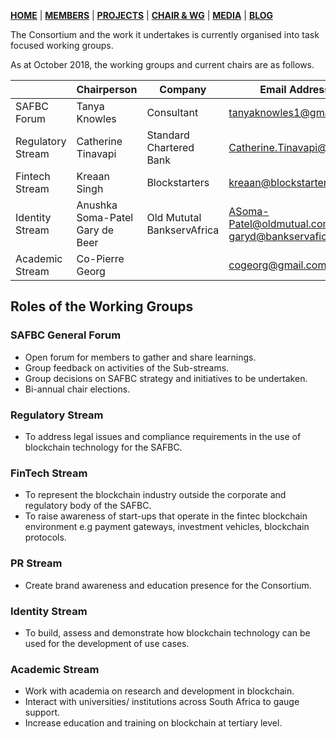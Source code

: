 [**HOME**](https://www.safbc.co.za) | [**MEMBERS**](/members/) | [**PROJECTS**](/projects/kyc/) | [**CHAIR & WG**](/committees/) | [**MEDIA**](/media/) | [**BLOG**](/blog/)

The Consortium and the work it undertakes is currently organised into task focused working groups.

As at October 2018, the working groups and current chairs are as follows.

|                   | Chairperson        | Company                 | Email Address             |
| ----------------- | ------------------ | ----------------------- | ------------------------- |
| SAFBC Forum       | Tanya Knowles      | Consultant              | tanyaknowles1@gmail.com   |
| Regulatory Stream | Catherine Tinavapi | Standard Chartered Bank | Catherine.Tinavapi@sc.com |
| Fintech Stream    | Kreaan Singh       | Blockstarters           | kreaan@blockstarters.com  |
| Identity Stream   | Anushka Soma-Patel <br>Gary de Beer | Old Mututal <br> BankservAfrica             | ASoma-Patel@oldmutual.com <br> garyd@bankservafica.com |
| Academic Stream   | Co-Pierre Georg    |                         | cogeorg@gmail.com         |

## Roles of the Working Groups

### SAFBC General Forum

-   Open forum for members to gather and share learnings.
-   Group feedback on activities of the Sub-streams.
-   Group decisions on SAFBC strategy and initiatives to be undertaken.
-   Bi-annual chair elections.

### Regulatory Stream

-   To address legal issues and compliance requirements in the use of blockchain technology for the SAFBC.

### FinTech Stream

-   To represent the blockchain industry outside the corporate and regulatory body of the SAFBC.
-   To raise awareness of start-ups that operate in the fintec blockchain environment e.g payment gateways, investment vehicles, blockchain protocols.

### PR Stream

-   Create brand awareness and education presence for the Consortium.

### Identity Stream

-   To build, assess and demonstrate how blockchain technology can be used for the development of use cases.

### Academic Stream

-   Work with academia on research and development in blockchain.
-   Interact with universities/ institutions across South Africa to gauge support.
-   Increase education and training on blockchain at tertiary level.
